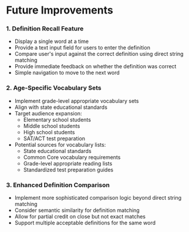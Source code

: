 # Future Improvements

### 1. Definition Recall Feature
- Display a single word at a time
- Provide a text input field for users to enter the definition
- Compare user's input against the correct definition using direct string matching
- Provide immediate feedback on whether the definition was correct
- Simple navigation to move to the next word

### 2. Age-Specific Vocabulary Sets
- Implement grade-level appropriate vocabulary sets
- Align with state educational standards
- Target audience expansion:
  - Elementary school students
  - Middle school students
  - High school students
  - SAT/ACT test preparation
- Potential sources for vocabulary lists:
  - State educational standards
  - Common Core vocabulary requirements
  - Grade-level appropriate reading lists
  - Standardized test preparation guides

### 3. Enhanced Definition Comparison
- Implement more sophisticated comparison logic beyond direct string matching
- Consider semantic similarity for definition matching
- Allow for partial credit on close but not exact matches
- Support multiple acceptable definitions for the same word